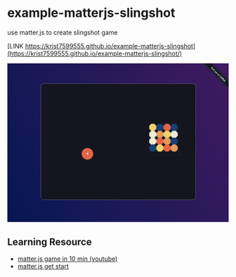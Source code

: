 # example-matterjs-slingshot

use matter.js to create slingshot game

[LINK https://krist7599555.github.io/example-matterjs-slingshot](https://krist7599555.github.io/example-matterjs-slingshot/)

![screenshot-1.png](./public/screenshot-1.png)

## Learning Resource

- [matter.js game in 10 min (youtube)](https://www.youtube.com/watch?v=PsL3iI61wl8)
- [matter.js get start](https://github.com/liabru/matter-js/wiki/Getting-started)
